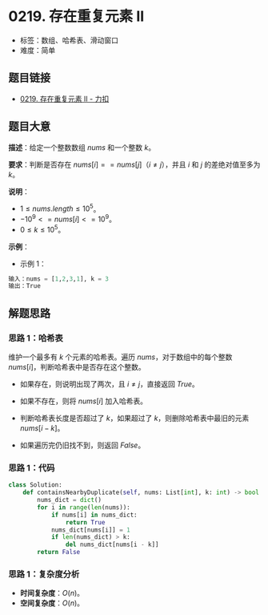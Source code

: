 # 0219. 存在重复元素 II

- 标签：数组、哈希表、滑动窗口
- 难度：简单

## 题目链接

- [0219. 存在重复元素 II - 力扣](https://leetcode.cn/problems/contains-duplicate-ii/)

## 题目大意

**描述**：给定一个整数数组 $nums$ 和一个整数 $k$。

**要求**：判断是否存在 $nums[i] == nums[j]$（$i \ne j$），并且 $i$ 和 $j$ 的差绝对值至多为 $k$。

**说明**：

- $1 \le nums.length \le 10^5$。
- $-10^9 <= nums[i] <= 10^9$。
- $0 \le k \le 10^5$。

**示例**：

- 示例 1：

```python
输入：nums = [1,2,3,1], k = 3
输出：True
```

## 解题思路

### 思路 1：哈希表

维护一个最多有 $k$ 个元素的哈希表。遍历 $nums$，对于数组中的每个整数 $nums[i]$，判断哈希表中是否存在这个整数。

- 如果存在，则说明出现了两次，且 $i \ne j$，直接返回 $True$。

- 如果不存在，则将 $nums[i]$ 加入哈希表。
- 判断哈希表长度是否超过了 $k$，如果超过了 $k$，则删除哈希表中最旧的元素 $nums[i - k]$。
- 如果遍历完仍旧找不到，则返回 $False$。

### 思路 1：代码

```python
class Solution:
    def containsNearbyDuplicate(self, nums: List[int], k: int) -> bool:
        nums_dict = dict()
        for i in range(len(nums)):
            if nums[i] in nums_dict:
                return True
            nums_dict[nums[i]] = 1
            if len(nums_dict) > k:
                del nums_dict[nums[i - k]]
        return False
```

### 思路 1：复杂度分析

- **时间复杂度**：$O(n)$。
- **空间复杂度**：$O(n)$。
